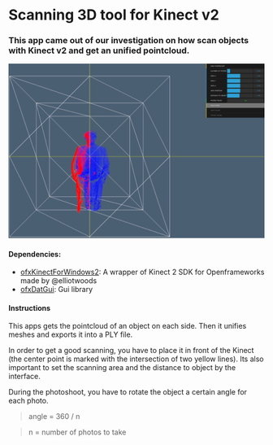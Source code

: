 # Scanning 3D tool for Kinect v2

### This app came out of our investigation on how scan objects with Kinect v2 and get an unified pointcloud.

![3D scanning interface](/scan-portrait.png)

#### Dependencies:
* [ofxKinectForWindows2](https://github.com/elliotwoods/ofxKinectForWindows2): A wrapper of Kinect 2 SDK for Openframeworks made by @elliotwoods
* [ofxDatGui](https://github.com/braitsch/ofxDatGui): Gui library

#### Instructions
This apps gets the pointcloud of an object on each side. Then it unifies meshes and exports it into a PLY file.

In order to get a good scanning, you have to place it in front of the Kinect (the center point is marked with the intersection of two yellow lines).
Its also important to set the scanning area and the distance to object by the interface.

During the photoshoot, you have to rotate the object a certain angle for each photo.

> angle = 360 / n

> n = number of photos to take
